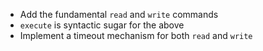 -   Add the fundamental `read` and `write` commands
-   `execute` is syntactic sugar for the above
-   Implement a timeout mechanism for both `read` and `write`
